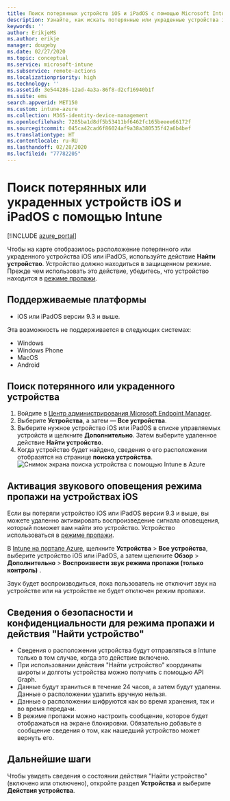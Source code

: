 ```yaml
---
title: Поиск потерянных устройств iOS и iPadOS с помощью Microsoft Intune в Azure | Документация Майкрософт
description: Узнайте, как искать потерянные или украденные устройства iOS и iPadOS с помощью функции поиска устройства в Microsoft Intune. Ознакомьтесь со сведениями о безопасности и конфиденциальности при использовании действия поиска устройства.
keywords: ''
author: ErikjeMS
ms.author: erikje
manager: dougeby
ms.date: 02/27/2020
ms.topic: conceptual
ms.service: microsoft-intune
ms.subservice: remote-actions
ms.localizationpriority: high
ms.technology: ''
ms.assetid: 3e544286-12ad-4a3a-86f8-d2cf16940b1f
ms.suite: ems
search.appverid: MET150
ms.custom: intune-azure
ms.collection: M365-identity-device-management
ms.openlocfilehash: 7285ba1d8df5b53411bf6462fc165beeee66172f
ms.sourcegitcommit: 045ca42cad6f86024af9a38a380535f42a6b4bef
ms.translationtype: HT
ms.contentlocale: ru-RU
ms.lasthandoff: 02/28/2020
ms.locfileid: "77782205"
---
```

# <a name="locate-lost-or-stolen-iosipados-devices-with-intune"></a>Поиск потерянных или украденных устройств iOS и iPadOS с помощью Intune

[!INCLUDE [azure_portal](../includes/azure_portal.md)]

Чтобы на карте отобразилось расположение потерянного или украденного устройства iOS или iPadOS, используйте действие **Найти устройство**. Устройство должно находиться в защищенном режиме. Прежде чем использовать это действие, убедитесь, что устройство находится в [режиме пропажи](device-lost-mode.md).

## <a name="supported-platforms"></a>Поддерживаемые платформы

- iOS или iPadOS версии 9.3 и выше.

Эта возможность не поддерживается в следующих системах: 
- Windows
- Windows Phone
- MacOS
- Android

## <a name="locate-a-lost-or-stolen-device"></a>Поиск потерянного или украденного устройства

1. Войдите в [Центр администрирования Microsoft Endpoint Manager](https://go.microsoft.com/fwlink/?linkid=2109431).
3. Выберите **Устройства**, а затем — **Все устройства**.
4. Выберите нужное устройство iOS или iPadOS в списке управляемых устройств и щелкните **Дополнительно**. Затем выберите удаленное действие **Найти устройство**.
5. Когда устройство будет найдено, сведения о его расположении отобразятся на странице **поиска устройства**.
    ![Снимок экрана поиска устройства с помощью Intune в Azure](./media/device-locate/locate-device.png)


## <a name="activate-lost-mode-sound-alert-on-an-ios-device"></a>Активация звукового оповещения режима пропажи на устройствах iOS

Если вы потеряли устройство iOS или iPadOS версии 9.3 и выше, вы можете удаленно активировать воспроизведение сигнала оповещения, который поможет вам найти это устройство. Устройство использоваться в [режиме пропажи](device-lost-mode.md).

В [Intune на портале Azure](https://aka.ms/intuneportal), щелкните **Устройства** > **Все устройства**, выберите устройство iOS или iPadOS, а затем щелкните **Обзор** > **Дополнительно** > **Воспроизвести звук режима пропажи (только контроль)** .

Звук будет воспроизводиться, пока пользователь не отключит звук на устройстве или на устройстве не будет отключен режим пропажи.


## <a name="security-and-privacy-information-for-lost-mode-and-locate-device-actions"></a>Сведения о безопасности и конфиденциальности для режима пропажи и действия "Найти устройство"
- Сведения о расположении устройства будут отправляться в Intune только в том случае, когда это действие включено.
- При использовании действия "Найти устройство" координаты широты и долготы устройства можно получить с помощью API Graph.
- Данные будут храниться в течение 24 часов, а затем будут удалены. Данные о расположении удалить вручную нельзя.
- Данные о расположении шифруются как во время хранения, так и во время передачи.
- В режиме пропажи можно настроить сообщение, которое будет отображаться на экране блокировки. Обязательно добавьте в сообщение сведения о том, как нашедший устройство может вернуть его.

## <a name="next-steps"></a>Дальнейшие шаги

Чтобы увидеть сведения о состоянии действия "Найти устройство" (включено или отключено), откройте раздел **Устройства** и выберите **Действия устройства**.
